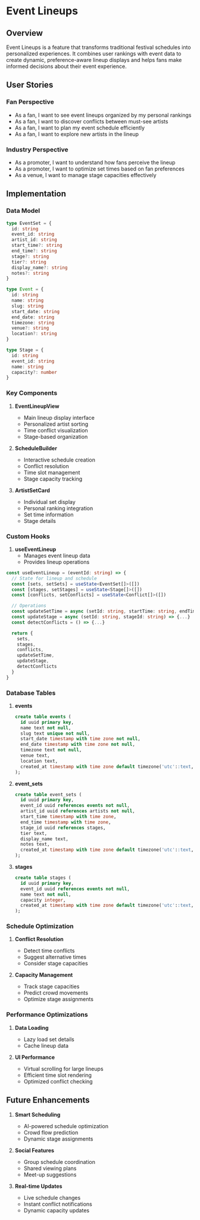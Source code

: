 # Event Lineups

## Overview
Event Lineups is a feature that transforms traditional festival schedules into personalized experiences. It combines user rankings with event data to create dynamic, preference-aware lineup displays and helps fans make informed decisions about their event experience.

## User Stories

### Fan Perspective
- As a fan, I want to see event lineups organized by my personal rankings
- As a fan, I want to discover conflicts between must-see artists
- As a fan, I want to plan my event schedule efficiently
- As a fan, I want to explore new artists in the lineup

### Industry Perspective
- As a promoter, I want to understand how fans perceive the lineup
- As a promoter, I want to optimize set times based on fan preferences
- As a venue, I want to manage stage capacities effectively

## Implementation

### Data Model

```typescript
type EventSet = {
  id: string
  event_id: string
  artist_id: string
  start_time?: string
  end_time?: string
  stage?: string
  tier?: string
  display_name?: string
  notes?: string
}

type Event = {
  id: string
  name: string
  slug: string
  start_date: string
  end_date: string
  timezone: string
  venue?: string
  location?: string
}

type Stage = {
  id: string
  event_id: string
  name: string
  capacity?: number
}
```

### Key Components

1. **EventLineupView**
   - Main lineup display interface
   - Personalized artist sorting
   - Time conflict visualization
   - Stage-based organization

2. **ScheduleBuilder**
   - Interactive schedule creation
   - Conflict resolution
   - Time slot management
   - Stage capacity tracking

3. **ArtistSetCard**
   - Individual set display
   - Personal ranking integration
   - Set time information
   - Stage details

### Custom Hooks

1. **useEventLineup**
   - Manages event lineup data
   - Provides lineup operations

```typescript
const useEventLineup = (eventId: string) => {
  // State for lineup and schedule
  const [sets, setSets] = useState<EventSet[]>([])
  const [stages, setStages] = useState<Stage[]>([])
  const [conflicts, setConflicts] = useState<Conflict[]>([])

  // Operations
  const updateSetTime = async (setId: string, startTime: string, endTime: string) => {...}
  const updateStage = async (setId: string, stageId: string) => {...}
  const detectConflicts = () => {...}

  return {
    sets,
    stages,
    conflicts,
    updateSetTime,
    updateStage,
    detectConflicts
  }
}
```

### Database Tables

1. **events**
   ```sql
   create table events (
     id uuid primary key,
     name text not null,
     slug text unique not null,
     start_date timestamp with time zone not null,
     end_date timestamp with time zone not null,
     timezone text not null,
     venue text,
     location text,
     created_at timestamp with time zone default timezone('utc'::text, now())
   );
   ```

2. **event_sets**
   ```sql
   create table event_sets (
     id uuid primary key,
     event_id uuid references events not null,
     artist_id uuid references artists not null,
     start_time timestamp with time zone,
     end_time timestamp with time zone,
     stage_id uuid references stages,
     tier text,
     display_name text,
     notes text,
     created_at timestamp with time zone default timezone('utc'::text, now())
   );
   ```

3. **stages**
   ```sql
   create table stages (
     id uuid primary key,
     event_id uuid references events not null,
     name text not null,
     capacity integer,
     created_at timestamp with time zone default timezone('utc'::text, now())
   );
   ```

### Schedule Optimization

1. **Conflict Resolution**
   - Detect time conflicts
   - Suggest alternative times
   - Consider stage capacities

2. **Capacity Management**
   - Track stage capacities
   - Predict crowd movements
   - Optimize stage assignments

### Performance Optimizations

1. **Data Loading**
   - Lazy load set details
   - Cache lineup data

2. **UI Performance**
   - Virtual scrolling for large lineups
   - Efficient time slot rendering
   - Optimized conflict checking

## Future Enhancements

1. **Smart Scheduling**
   - AI-powered schedule optimization
   - Crowd flow prediction
   - Dynamic stage assignments

2. **Social Features**
   - Group schedule coordination
   - Shared viewing plans
   - Meet-up suggestions

3. **Real-time Updates**
   - Live schedule changes
   - Instant conflict notifications
   - Dynamic capacity updates 